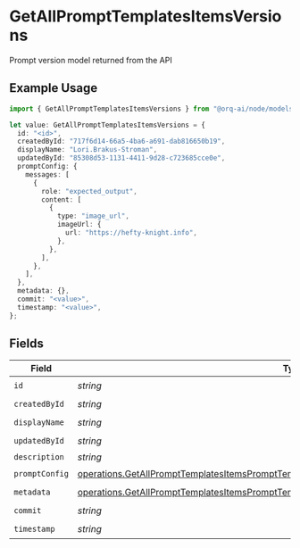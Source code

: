 # GetAllPromptTemplatesItemsVersions

Prompt version model returned from the API

## Example Usage

```typescript
import { GetAllPromptTemplatesItemsVersions } from "@orq-ai/node/models/operations";

let value: GetAllPromptTemplatesItemsVersions = {
  id: "<id>",
  createdById: "717f6d14-66a5-4ba6-a691-dab816650b19",
  displayName: "Lori.Brakus-Stroman",
  updatedById: "85308d53-1131-4411-9d28-c723685cce0e",
  promptConfig: {
    messages: [
      {
        role: "expected_output",
        content: [
          {
            type: "image_url",
            imageUrl: {
              url: "https://hefty-knight.info",
            },
          },
        ],
      },
    ],
  },
  metadata: {},
  commit: "<value>",
  timestamp: "<value>",
};
```

## Fields

| Field                                                                                                                                                                                                    | Type                                                                                                                                                                                                     | Required                                                                                                                                                                                                 | Description                                                                                                                                                                                              |
| -------------------------------------------------------------------------------------------------------------------------------------------------------------------------------------------------------- | -------------------------------------------------------------------------------------------------------------------------------------------------------------------------------------------------------- | -------------------------------------------------------------------------------------------------------------------------------------------------------------------------------------------------------- | -------------------------------------------------------------------------------------------------------------------------------------------------------------------------------------------------------- |
| `id`                                                                                                                                                                                                     | *string*                                                                                                                                                                                                 | :heavy_check_mark:                                                                                                                                                                                       | N/A                                                                                                                                                                                                      |
| `createdById`                                                                                                                                                                                            | *string*                                                                                                                                                                                                 | :heavy_check_mark:                                                                                                                                                                                       | N/A                                                                                                                                                                                                      |
| `displayName`                                                                                                                                                                                            | *string*                                                                                                                                                                                                 | :heavy_check_mark:                                                                                                                                                                                       | N/A                                                                                                                                                                                                      |
| `updatedById`                                                                                                                                                                                            | *string*                                                                                                                                                                                                 | :heavy_check_mark:                                                                                                                                                                                       | N/A                                                                                                                                                                                                      |
| `description`                                                                                                                                                                                            | *string*                                                                                                                                                                                                 | :heavy_minus_sign:                                                                                                                                                                                       | N/A                                                                                                                                                                                                      |
| `promptConfig`                                                                                                                                                                                           | [operations.GetAllPromptTemplatesItemsPromptTemplatesResponse200ApplicationJSONPromptConfig](../../models/operations/getallprompttemplatesitemsprompttemplatesresponse200applicationjsonpromptconfig.md) | :heavy_check_mark:                                                                                                                                                                                       | N/A                                                                                                                                                                                                      |
| `metadata`                                                                                                                                                                                               | [operations.GetAllPromptTemplatesItemsPromptTemplatesResponse200ApplicationJSONMetadata](../../models/operations/getallprompttemplatesitemsprompttemplatesresponse200applicationjsonmetadata.md)         | :heavy_check_mark:                                                                                                                                                                                       | N/A                                                                                                                                                                                                      |
| `commit`                                                                                                                                                                                                 | *string*                                                                                                                                                                                                 | :heavy_check_mark:                                                                                                                                                                                       | N/A                                                                                                                                                                                                      |
| `timestamp`                                                                                                                                                                                              | *string*                                                                                                                                                                                                 | :heavy_check_mark:                                                                                                                                                                                       | N/A                                                                                                                                                                                                      |